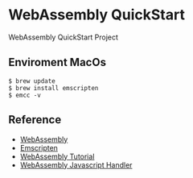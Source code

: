 # WebAssembly QuickStart 
WebAssembly QuickStart Project 

## Enviroment MacOs 

```shell
$ brew update
$ brew install emscripten
$ emcc -v
```

## Reference 
* [WebAssembly](https://webassembly.org/)
* [Emscripten](https://emscripten.org/)
* [WebAssembly Tutorial](https://emscripten.org/docs/getting_started/Tutorial.html)
* [WebAssembly Javascript Handler](https://medium.com/@gruizdevilla/webassembly-for-javascripters-6783f6c11ae9)


